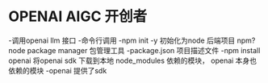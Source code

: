 # OPENAI AIGC 开创者

-调用openai llm 接口
-命令行调用
  -npm init -y 初始化为node 后端项目
    npm? node package manager 包管理工具
  -package.json 项目描述文件
  -npm install openai
    将openai sdk 下载到本地 node_modules 
    依赖的模块， openai 本身也依赖的模块
-openai  提供了sdk